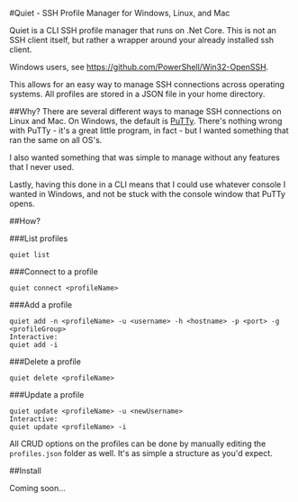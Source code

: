 #Quiet - SSH Profile Manager for Windows, Linux, and Mac


Quiet is a CLI SSH profile manager that runs on .Net Core.
This is not an SSH client itself, but rather a wrapper around your already installed ssh client.

Windows users, see https://github.com/PowerShell/Win32-OpenSSH.

This allows for an easy way to manage SSH connections across operating systems. All profiles are stored in a JSON file in your home directory.

##Why?
There are several different ways to manage SSH connections on Linux and Mac.
On Windows, the default is [PuTTy](www.putty.org). There's nothing wrong with PuTTy - it's a great little program, in fact - but I wanted something that ran the same on all OS's.

I also wanted something that was simple to manage without any features that I never used.

Lastly, having this done in a CLI means that I could use whatever console I wanted in Windows, and not be stuck with the console window that PuTTy opens.

##How?

###List profiles
```
quiet list
```

###Connect to a profile
```
quiet connect <profileName>
```

###Add a profile
```
quiet add -n <profileName> -u <username> -h <hostname> -p <port> -g <profileGroup>
Interactive:
quiet add -i
```

###Delete a profile
```
quiet delete <profileName>
```

###Update a profile
```
quiet update <profileName> -u <newUsername> 
Interactive:
quiet update <profileName> -i
```

All CRUD options on the profiles can be done by manually editing the `profiles.json` folder as well. It's as simple a structure as you'd expect.


##Install

Coming soon...
